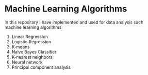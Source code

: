 # Machine Learning Algorithms

In this repository I have implemented and used for data analysis such machine learning algorithms:
  1) Linear Regression
  2) Logistic Regression
  3) K-means
  4) Naive Bayes Classifier
  5) K-nearest neighbors
  5) Neural network
  6) Principal component analysis
  
